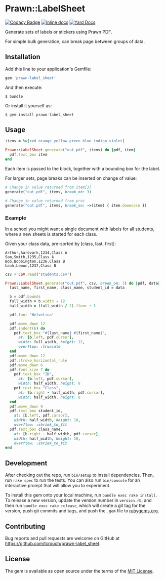 # Prawn::LabelSheet

[![Codacy Badge](https://api.codacy.com/project/badge/Grade/28933c41f8ed4d39a1c96a5895de2343)](https://app.codacy.com/manual/t.crouch/prawn-label_sheet?utm_source=github.com&utm_medium=referral&utm_content=tcrouch/prawn-label_sheet&utm_campaign=Badge_Grade_Dashboard)
[![Inline docs](http://inch-ci.org/github/tcrouch/prawn-label_sheet.svg?branch=master)](http://inch-ci.org/github/tcrouch/prawn-label_sheet)
[![Yard Docs](http://img.shields.io/badge/yard-docs-blue.svg)](http://rubydoc.info/github/tcrouch/prawn-label_sheet)

Generate sets of labels or stickers using Prawn PDF.

For simple bulk generation, can break page between groups of data.

## Installation

Add this line to your application's Gemfile:

```ruby
gem 'prawn-label_sheet'
```

And then execute:

```shell
$ bundle
```

Or install it yourself as:

```shell
$ gem install prawn-label_sheet
```

## Usage

```ruby
items = %w[red orange yellow green blue indigo violet]

Prawn::LabelSheet.generate("out.pdf", items) do |pdf, item|
  pdf.text_box item
end
```

Each item is passed to the block, together with a bounding box for the label.

For larger sets, page breaks can be inserted on change of value:

```ruby
# Change in value returned from item[3]
generate("out.pdf", items, break_on: 3)

# Change in value returned from proc
generate("out.pdf", items, break_on: ->(item) { item.downcase })
```

### Example

In a school you might want a single document with labels for all students,
where a new sheets is started for each class.

Given your class data, pre-sorted by [class, last, first]:

```csv
Arthur,Aardvark,1234,Class A
Sam,Smith,1235,Class A
Bob,Bobbington,1236,Class B
Leah,Lemon,1237,Class B
```

```ruby
csv = CSV.read("students.csv")

Prawn::LabelSheet.generate("out.pdf", csv, break_on: 3) do |pdf, data|
  last_name, first_name, class_name, student_id = data

  b = pdf.bounds
  full_width = b.width - 12
  half_width = (full_width / 2).floor - 1

  pdf.font 'Helvetica'

  pdf.move_down 12
  pdf.indent(6) do
    pdf.text_box "#{last_name} #{first_name}",
      at: [b.left, pdf.cursor],
      width: full_width, height: 12,
      overflow: :truncate
  end
  pdf.move_down 12
  pdf.stroke_horizontal_rule
  pdf.move_down 6
  pdf.font_size 7 do
    pdf.text_box "ID",
      at: [b.left, pdf.cursor],
      width: half_width, height: 8
    pdf.text_box "Class",
      at: [b.right - half_width, pdf.cursor],
      width: half_width, height: 8
  end
  pdf.move_down 9
  pdf.text_box student_id,
    at: [b.left, pdf.cursor],
    width: half_width, height: 10,
    overflow: :shrink_to_fit
  pdf.text_box class_name,
    at: [b.right - half_width, pdf.cursor],
    width: half_width, height: 10,
    overflow: :shrink_to_fit
end
```

## Development

After checking out the repo, run `bin/setup` to install dependencies. Then, run `rake spec` to run the tests. You can also run `bin/console` for an interactive prompt that will allow you to experiment.

To install this gem onto your local machine, run `bundle exec rake install`. To release a new version, update the version number in `version.rb`, and then run `bundle exec rake release`, which will create a git tag for the version, push git commits and tags, and push the `.gem` file to [rubygems.org](https://rubygems.org).

## Contributing

Bug reports and pull requests are welcome on GitHub at https://github.com/tcrouch/prawn-label_sheet.

## License

The gem is available as open source under the terms of the [MIT License](https://opensource.org/licenses/MIT).
